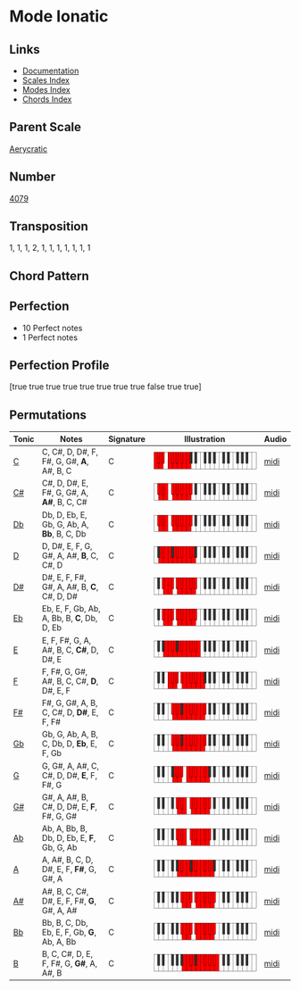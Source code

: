 # Mode Ionatic

## Links

- [Documentation](README.md)
- [Scales Index](Scales.md)
- [Modes Index](Modes.md)
- [Chords Index](Chords.md)

## Parent Scale

[Aerycratic](ScaleAerycratic.md)

## Number

[4079](https://ianring.com/musictheory/scales/4079)

## Transposition

1, 1, 1, 2, 1, 1, 1, 1, 1, 1, 1

## Chord Pattern



## Perfection

- 10 Perfect notes
- 1 Perfect notes

## Perfection Profile

[true true true true true true true true false true true]

## Permutations

| Tonic | Notes | Signature | Illustration | Audio |
|-------|-------|-----------|--------------|-------|
| [C](ModeCNaturalIonatic.md) | C, C#, D, D#, F, F#, G, G#, **A**, A#, B, C | C | ![CNaturalIonatic](ModeCNaturalIonatic.png) | [midi](https://github.com/edipermadi/music/blob/main/docs/ModeCNaturalIonatic.mid?raw=true) |
| [C#](ModeCSharpIonatic.md) | C#, D, D#, E, F#, G, G#, A, **A#**, B, C, C# | C | ![CSharpIonatic](ModeCSharpIonatic.png) | [midi](https://github.com/edipermadi/music/blob/main/docs/ModeCSharpIonatic.mid?raw=true) |
| [Db](ModeDFlatIonatic.md) | Db, D, Eb, E, Gb, G, Ab, A, **Bb**, B, C, Db | C | ![DFlatIonatic](ModeDFlatIonatic.png) | [midi](https://github.com/edipermadi/music/blob/main/docs/ModeDFlatIonatic.mid?raw=true) |
| [D](ModeDNaturalIonatic.md) | D, D#, E, F, G, G#, A, A#, **B**, C, C#, D | C | ![DNaturalIonatic](ModeDNaturalIonatic.png) | [midi](https://github.com/edipermadi/music/blob/main/docs/ModeDNaturalIonatic.mid?raw=true) |
| [D#](ModeDSharpIonatic.md) | D#, E, F, F#, G#, A, A#, B, **C**, C#, D, D# | C | ![DSharpIonatic](ModeDSharpIonatic.png) | [midi](https://github.com/edipermadi/music/blob/main/docs/ModeDSharpIonatic.mid?raw=true) |
| [Eb](ModeEFlatIonatic.md) | Eb, E, F, Gb, Ab, A, Bb, B, **C**, Db, D, Eb | C | ![EFlatIonatic](ModeEFlatIonatic.png) | [midi](https://github.com/edipermadi/music/blob/main/docs/ModeEFlatIonatic.mid?raw=true) |
| [E](ModeENaturalIonatic.md) | E, F, F#, G, A, A#, B, C, **C#**, D, D#, E | C | ![ENaturalIonatic](ModeENaturalIonatic.png) | [midi](https://github.com/edipermadi/music/blob/main/docs/ModeENaturalIonatic.mid?raw=true) |
| [F](ModeFNaturalIonatic.md) | F, F#, G, G#, A#, B, C, C#, **D**, D#, E, F | C | ![FNaturalIonatic](ModeFNaturalIonatic.png) | [midi](https://github.com/edipermadi/music/blob/main/docs/ModeFNaturalIonatic.mid?raw=true) |
| [F#](ModeFSharpIonatic.md) | F#, G, G#, A, B, C, C#, D, **D#**, E, F, F# | C | ![FSharpIonatic](ModeFSharpIonatic.png) | [midi](https://github.com/edipermadi/music/blob/main/docs/ModeFSharpIonatic.mid?raw=true) |
| [Gb](ModeGFlatIonatic.md) | Gb, G, Ab, A, B, C, Db, D, **Eb**, E, F, Gb | C | ![GFlatIonatic](ModeGFlatIonatic.png) | [midi](https://github.com/edipermadi/music/blob/main/docs/ModeGFlatIonatic.mid?raw=true) |
| [G](ModeGNaturalIonatic.md) | G, G#, A, A#, C, C#, D, D#, **E**, F, F#, G | C | ![GNaturalIonatic](ModeGNaturalIonatic.png) | [midi](https://github.com/edipermadi/music/blob/main/docs/ModeGNaturalIonatic.mid?raw=true) |
| [G#](ModeGSharpIonatic.md) | G#, A, A#, B, C#, D, D#, E, **F**, F#, G, G# | C | ![GSharpIonatic](ModeGSharpIonatic.png) | [midi](https://github.com/edipermadi/music/blob/main/docs/ModeGSharpIonatic.mid?raw=true) |
| [Ab](ModeAFlatIonatic.md) | Ab, A, Bb, B, Db, D, Eb, E, **F**, Gb, G, Ab | C | ![AFlatIonatic](ModeAFlatIonatic.png) | [midi](https://github.com/edipermadi/music/blob/main/docs/ModeAFlatIonatic.mid?raw=true) |
| [A](ModeANaturalIonatic.md) | A, A#, B, C, D, D#, E, F, **F#**, G, G#, A | C | ![ANaturalIonatic](ModeANaturalIonatic.png) | [midi](https://github.com/edipermadi/music/blob/main/docs/ModeANaturalIonatic.mid?raw=true) |
| [A#](ModeASharpIonatic.md) | A#, B, C, C#, D#, E, F, F#, **G**, G#, A, A# | C | ![ASharpIonatic](ModeASharpIonatic.png) | [midi](https://github.com/edipermadi/music/blob/main/docs/ModeASharpIonatic.mid?raw=true) |
| [Bb](ModeBFlatIonatic.md) | Bb, B, C, Db, Eb, E, F, Gb, **G**, Ab, A, Bb | C | ![BFlatIonatic](ModeBFlatIonatic.png) | [midi](https://github.com/edipermadi/music/blob/main/docs/ModeBFlatIonatic.mid?raw=true) |
| [B](ModeBNaturalIonatic.md) | B, C, C#, D, E, F, F#, G, **G#**, A, A#, B | C | ![BNaturalIonatic](ModeBNaturalIonatic.png) | [midi](https://github.com/edipermadi/music/blob/main/docs/ModeBNaturalIonatic.mid?raw=true) |
